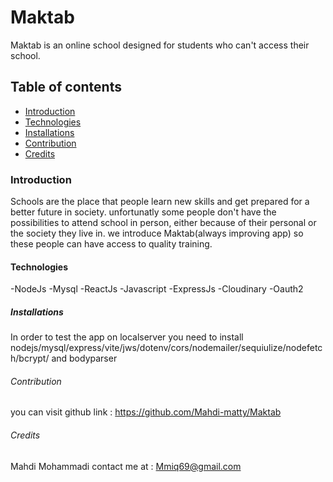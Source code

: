 # Maktab
Maktab is an online school designed for students who can't access their school.

## Table of contents
- [Introduction](#Introduction)
- [Technologies](#Technologies)
- [Installations](#Installations)
- [Contribution](#Contribution)
- [Credits](#Credits)

### Introduction
Schools are the place that people learn new skills and get prepared for a better future in society. unfortunatly some people don't have 
the possibilities to attend school in person, either because of their personal or the society they live in. we introduce Maktab(always improving app) so these people can have access to quality training.

#### Technologies
-NodeJs
-Mysql
-ReactJs
-Javascript
-ExpressJs
-Cloudinary
-Oauth2



##### Installations
In order to test the app on localserver you need to install nodejs/mysql/express/vite/jws/dotenv/cors/nodemailer/sequiulize/nodefetch/bcrypt/ and bodyparser

###### Contribution
you can visit github link :   https://github.com/Mahdi-matty/Maktab

###### Credits
Mahdi Mohammadi  contact me at : Mmiq69@gmail.com
